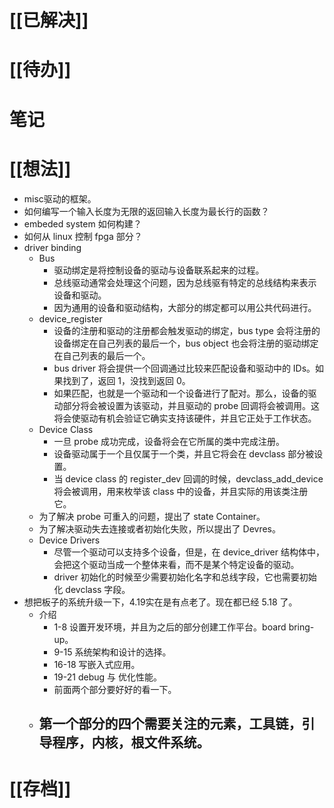 # [[已解决]]

# [[待办]]

# 笔记

# [[想法]]
- misc驱动的框架。
- 如何编写一个输入长度为无限的返回输入长度为最长行的函数？
- embeded system 如何构建？
- 如何从 linux 控制 fpga 部分？
- driver binding
	- Bus
		- 驱动绑定是将控制设备的驱动与设备联系起来的过程。
		- 总线驱动通常会处理这个问题，因为总线驱有特定的总线结构来表示设备和驱动。
		- 因为通用的设备和驱动结构，大部分的绑定都可以用公共代码进行。
	- device_register
		- 设备的注册和驱动的注册都会触发驱动的绑定，bus type 会将注册的设备绑定在自己列表的最后一个，bus object 也会将注册的驱动绑定在自己列表的最后一个。
		- bus driver 将会提供一个回调通过比较来匹配设备和驱动中的 IDs。如果找到了，返回 1，没找到返回 0。
		- 如果匹配，也就是一个驱动和一个设备进行了配对。那么，设备的驱动部分将会被设置为该驱动，并且驱动的 probe 回调将会被调用。这将会使驱动有机会验证它确实支持该硬件，并且它正处于工作状态。
	- Device Class
		- 一旦 probe 成功完成，设备将会在它所属的类中完成注册。
		- 设备驱动属于一个且仅属于一个类，并且它将会在 devclass 部分被设置。
		- 当 device class 的 register_dev 回调的时候，devclass_add_device 将会被调用，用来枚举该 class 中的设备，并且实际的用该类注册它。
	- 为了解决 probe 可重入的问题，提出了 state Container。
	- 为了解决驱动失去连接或者初始化失败，所以提出了 Devres。
	- Device Drivers
		- 尽管一个驱动可以支持多个设备，但是，在 device_driver 结构体中，会把这个驱动当成一个整体来看，而不是某个特定设备的驱动。
		- driver 初始化的时候至少需要初始化名字和总线字段，它也需要初始化 devclass 字段。
- 想把板子的系统升级一下，4.19实在是有点老了。现在都已经 5.18 了。
	- 介绍
		- 1-8 设置开发环境，并且为之后的部分创建工作平台。board bring-up。
		- 9-15 系统架构和设计的选择。
		- 16-18 写嵌入式应用。
		- 19-21 debug 与 优化性能。
		- 前面两个部分要好好的看一下。
	- 第一个部分的四个需要关注的元素，工具链，引导程序，内核，根文件系统。
		- 
# [[存档]]